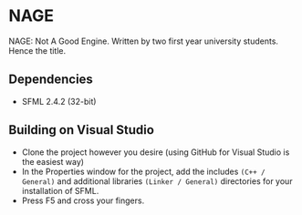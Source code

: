 # NAGE
NAGE: Not A Good Engine. Written by two first year university students. Hence the title.

## Dependencies
  * SFML 2.4.2 (32-bit)

## Building on Visual Studio
  * Clone the project however you desire (using GitHub for Visual Studio is the easiest way)
  * In the Properties window for the project, add the includes `(C++ / General)` and additional libraries `(Linker / General)` directories for your installation of SFML.
  * Press F5 and cross your fingers.

